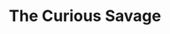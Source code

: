 ---
layout: productions
title: The Curious Savage
year: 1994
image:
category:
Theatre: Players by the Sea
cast:
  Hannibal: Michael Lipp
crew:
external_links:
---